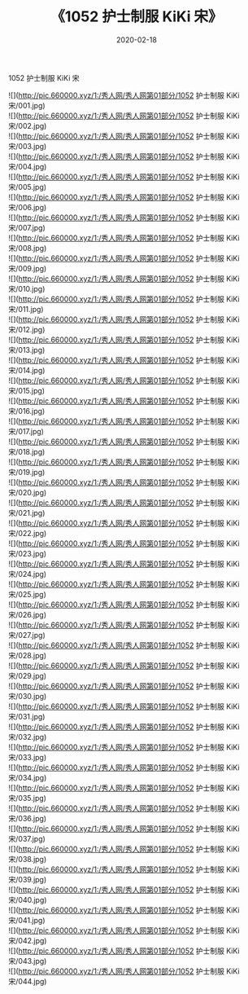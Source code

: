 ﻿---
layout: post
title:  《1052 护士制服 KiKi 宋》
date:   2020-02-18
img: http://pic.660000.xyz/1:/秀人网/秀人网第01部分/1052 护士制服 KiKi 宋/000.jpg
categories: [美女, 清纯, 唯美]
---

1052 护士制服 KiKi 宋

  ![](http://pic.660000.xyz/1:/秀人网/秀人网第01部分/1052 护士制服 KiKi 宋/001.jpg) <br> ![](http://pic.660000.xyz/1:/秀人网/秀人网第01部分/1052 护士制服 KiKi 宋/002.jpg) <br> ![](http://pic.660000.xyz/1:/秀人网/秀人网第01部分/1052 护士制服 KiKi 宋/003.jpg) <br> ![](http://pic.660000.xyz/1:/秀人网/秀人网第01部分/1052 护士制服 KiKi 宋/004.jpg) <br> ![](http://pic.660000.xyz/1:/秀人网/秀人网第01部分/1052 护士制服 KiKi 宋/005.jpg) <br> ![](http://pic.660000.xyz/1:/秀人网/秀人网第01部分/1052 护士制服 KiKi 宋/006.jpg) <br> ![](http://pic.660000.xyz/1:/秀人网/秀人网第01部分/1052 护士制服 KiKi 宋/007.jpg) <br> ![](http://pic.660000.xyz/1:/秀人网/秀人网第01部分/1052 护士制服 KiKi 宋/008.jpg) <br> ![](http://pic.660000.xyz/1:/秀人网/秀人网第01部分/1052 护士制服 KiKi 宋/009.jpg) <br> ![](http://pic.660000.xyz/1:/秀人网/秀人网第01部分/1052 护士制服 KiKi 宋/010.jpg) <br> ![](http://pic.660000.xyz/1:/秀人网/秀人网第01部分/1052 护士制服 KiKi 宋/011.jpg) <br> ![](http://pic.660000.xyz/1:/秀人网/秀人网第01部分/1052 护士制服 KiKi 宋/012.jpg) <br> ![](http://pic.660000.xyz/1:/秀人网/秀人网第01部分/1052 护士制服 KiKi 宋/013.jpg) <br> ![](http://pic.660000.xyz/1:/秀人网/秀人网第01部分/1052 护士制服 KiKi 宋/014.jpg) <br> ![](http://pic.660000.xyz/1:/秀人网/秀人网第01部分/1052 护士制服 KiKi 宋/015.jpg) <br> ![](http://pic.660000.xyz/1:/秀人网/秀人网第01部分/1052 护士制服 KiKi 宋/016.jpg) <br> ![](http://pic.660000.xyz/1:/秀人网/秀人网第01部分/1052 护士制服 KiKi 宋/017.jpg) <br> ![](http://pic.660000.xyz/1:/秀人网/秀人网第01部分/1052 护士制服 KiKi 宋/018.jpg) <br> ![](http://pic.660000.xyz/1:/秀人网/秀人网第01部分/1052 护士制服 KiKi 宋/019.jpg) <br> ![](http://pic.660000.xyz/1:/秀人网/秀人网第01部分/1052 护士制服 KiKi 宋/020.jpg) <br> ![](http://pic.660000.xyz/1:/秀人网/秀人网第01部分/1052 护士制服 KiKi 宋/021.jpg) <br> ![](http://pic.660000.xyz/1:/秀人网/秀人网第01部分/1052 护士制服 KiKi 宋/022.jpg) <br> ![](http://pic.660000.xyz/1:/秀人网/秀人网第01部分/1052 护士制服 KiKi 宋/023.jpg) <br> ![](http://pic.660000.xyz/1:/秀人网/秀人网第01部分/1052 护士制服 KiKi 宋/024.jpg) <br> ![](http://pic.660000.xyz/1:/秀人网/秀人网第01部分/1052 护士制服 KiKi 宋/025.jpg) <br> ![](http://pic.660000.xyz/1:/秀人网/秀人网第01部分/1052 护士制服 KiKi 宋/026.jpg) <br> ![](http://pic.660000.xyz/1:/秀人网/秀人网第01部分/1052 护士制服 KiKi 宋/027.jpg) <br> ![](http://pic.660000.xyz/1:/秀人网/秀人网第01部分/1052 护士制服 KiKi 宋/028.jpg) <br> ![](http://pic.660000.xyz/1:/秀人网/秀人网第01部分/1052 护士制服 KiKi 宋/029.jpg) <br> ![](http://pic.660000.xyz/1:/秀人网/秀人网第01部分/1052 护士制服 KiKi 宋/030.jpg) <br> ![](http://pic.660000.xyz/1:/秀人网/秀人网第01部分/1052 护士制服 KiKi 宋/031.jpg) <br> ![](http://pic.660000.xyz/1:/秀人网/秀人网第01部分/1052 护士制服 KiKi 宋/032.jpg) <br> ![](http://pic.660000.xyz/1:/秀人网/秀人网第01部分/1052 护士制服 KiKi 宋/033.jpg) <br> ![](http://pic.660000.xyz/1:/秀人网/秀人网第01部分/1052 护士制服 KiKi 宋/034.jpg) <br> ![](http://pic.660000.xyz/1:/秀人网/秀人网第01部分/1052 护士制服 KiKi 宋/035.jpg) <br> ![](http://pic.660000.xyz/1:/秀人网/秀人网第01部分/1052 护士制服 KiKi 宋/036.jpg) <br> ![](http://pic.660000.xyz/1:/秀人网/秀人网第01部分/1052 护士制服 KiKi 宋/037.jpg) <br> ![](http://pic.660000.xyz/1:/秀人网/秀人网第01部分/1052 护士制服 KiKi 宋/038.jpg) <br> ![](http://pic.660000.xyz/1:/秀人网/秀人网第01部分/1052 护士制服 KiKi 宋/039.jpg) <br> ![](http://pic.660000.xyz/1:/秀人网/秀人网第01部分/1052 护士制服 KiKi 宋/040.jpg) <br> ![](http://pic.660000.xyz/1:/秀人网/秀人网第01部分/1052 护士制服 KiKi 宋/041.jpg) <br> ![](http://pic.660000.xyz/1:/秀人网/秀人网第01部分/1052 护士制服 KiKi 宋/042.jpg) <br> ![](http://pic.660000.xyz/1:/秀人网/秀人网第01部分/1052 护士制服 KiKi 宋/043.jpg) <br> ![](http://pic.660000.xyz/1:/秀人网/秀人网第01部分/1052 护士制服 KiKi 宋/044.jpg) <br>